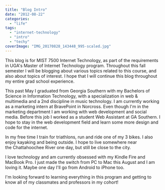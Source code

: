 ```yaml
---
title: "Blog Intro"
date: "2012-08-22"
categories: 
  - "life"
tags: 
  - "internet-technology"
  - "intro"
  - "techy"
coverImage: "IMG_20170828_143448_995-scaled.jpg"
---
```


This blog is for MIST 7500 Internet Technology, as part of the requirements in UGA's Master of Internet Technology program. Throughout this fall semester I will be blogging about various topics related to this course, and also about topics of interest. I hope that I will continue this blog throughout my entire grad school experience.

This past May I graduated from Georgia Southern with my Bachelors of Science in Information Technology, with a specialization in web & multimedia and a 2nd discipline in music technology. I am currently working as a marketing intern at BravePoint in Norcross. Even though I'm in the marketing department I am working with web development and social media. Before this job I worked as a student Web Assistant at GA Southern. I hope to stay in the web development field and learn some more design and code for the internet.

In my free time I train for triathlons, run and ride one of my 3 bikes. I also enjoy kayaking and being outside. I hope to live somewhere near the Chattahoochee River one day, but still be close to the city.

I love technology and am currently obsessed with my Kindle Fire and MacBook Pro. I just made the switch from PC to Mac this August and I am loving it. Maybe one day I'll go from Android to iPhone too.

I'm looking forward to learning everything in this program and getting to know all of my classmates and professors in my cohort!

[](http://klghlch.wordpress.com/2012/08/22/blog-intro/uga11/)
